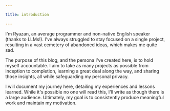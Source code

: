 ```yaml
---

title: introduction

---
```



I'm Ryazan, an average programmer and non-native English speaker (thanks to LLMs!). I've always struggled to stay focused on a single project, resulting in a vast cemetery of abandoned ideas, which makes me quite sad.

The purpose of this blog, and the persona I've created here, is to hold myself accountable. I aim to take as many projects as possible from inception to completion, learning a great deal along the way, and sharing those insights, all while safeguarding my personal privacy.

I will document my journey here, detailing my experiences and lessons learned. While it's possible no one will read this, I'll write as though there is a large audience. Ultimately, my goal is to consistently produce meaningful work and maintain my motivation.
